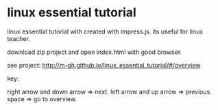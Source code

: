 # linux essential tutorial
linux essential tutorial with created with impress.js.
its useful for linux teacher.

download zip project and open index.html with good browser.

see project:
http://m-gh.github.io/linux_essential_tutorial/#/overview

key:

right arrow and down arrow => next.
left arrow and up arrow => previous.
space => go to overview.
